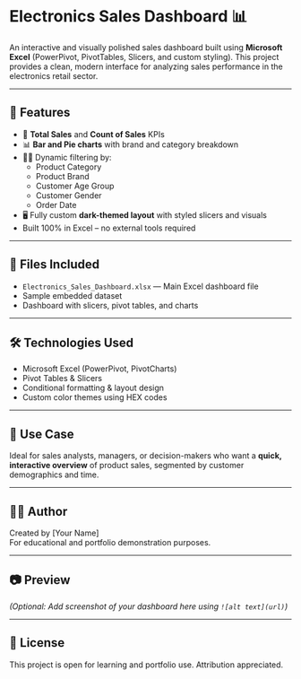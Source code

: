 # Electronics Sales Dashboard 📊

An interactive and visually polished sales dashboard built using **Microsoft Excel** (PowerPivot, PivotTables, Slicers, and custom styling). This project provides a clean, modern interface for analyzing sales performance in the electronics retail sector.

---

## 🚀 Features

- 🧮 **Total Sales** and **Count of Sales** KPIs
- 📊 **Bar and Pie charts** with brand and category breakdown
- 🕵️‍♀️ Dynamic filtering by:
  - Product Category
  - Product Brand
  - Customer Age Group
  - Customer Gender
  - Order Date
- 🖥️ Fully custom **dark-themed layout** with styled slicers and visuals
- Built 100% in Excel – no external tools required

---

## 📁 Files Included

- `Electronics_Sales_Dashboard.xlsx` — Main Excel dashboard file
- Sample embedded dataset
- Dashboard with slicers, pivot tables, and charts

---

## 🛠️ Technologies Used

- Microsoft Excel (PowerPivot, PivotCharts)
- Pivot Tables & Slicers
- Conditional formatting & layout design
- Custom color themes using HEX codes

---

## 🎯 Use Case

Ideal for sales analysts, managers, or decision-makers who want a **quick, interactive overview** of product sales, segmented by customer demographics and time.

---

## 🧑‍💻 Author

Created by [Your Name]  
For educational and portfolio demonstration purposes.

---

## 📷 Preview

*(Optional: Add screenshot of your dashboard here using `![alt text](url)`)*

---

## 📄 License

This project is open for learning and portfolio use. Attribution appreciated.

